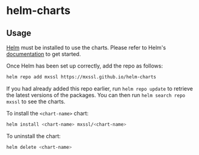 # helm-charts

## Usage

[Helm](https://helm.sh) must be installed to use the charts.  Please refer to
Helm's [documentation](https://helm.sh/docs) to get started.

Once Helm has been set up correctly, add the repo as follows:

```sh
helm repo add mxssl https://mxssl.github.io/helm-charts
```

If you had already added this repo earlier, run `helm repo update` to retrieve
the latest versions of the packages.  You can then run `helm search repo
mxssl` to see the charts.

To install the `<chart-name>` chart:

```sh
helm install <chart-name> mxssl/<chart-name>
```

To uninstall the chart:

```sh
helm delete <chart-name>
```
